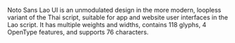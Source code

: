 Noto Sans Lao UI is an unmodulated design in the more modern, loopless variant of the Thai script, suitable for app and website user interfaces in the Lao script. It has multiple weights and widths, contains 118 glyphs, 4 OpenType features, and supports 76 characters.